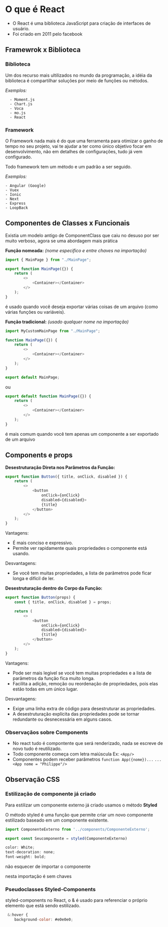 # O que é React

- O React é uma biblioteca JavaScript para criação de interfaces de usuário.
- Foi criado em 2011 pelo facebook

## Framewrok x Biblioteca

### Biblioteca

Um dos recurso mais ultilizados no mundo da programação, a idéia da biblioteca é compartilhar soluções por meio de funções ou métodos.

_Exemplos:_

      - Moment.js
      - Chart.js
      - Voca
      - mo.js
      - React

### Framework

O Framework nada mais é do que uma ferramenta para otimizar o ganho de tempo no seu projeto, vai te ajudar a ter como único objetivo focar em desenvolvimento, não em detalhes de configurações, tudo já vem configurado.

Todo framework tem um método e um padrão a ser seguido.

_Exemplos:_

    - Angular (Google)
    - Vuex
    - Ionic
    - Next
    - Express
    - LoopBack

## Componentes de Classes x Funcionais

Existia um modelo antigo de ComponentClass que caiu no desuso por ser muito verboso,
agora se uma abordagem mais prática

**Função nomeada:** _(nome especifico e entre chaves na importação)_

```javascript
import { MainPage } from "./MainPage";
```

```javascript
export function MainPage({}) {
	return (
		<>
			<Container></Container>
		</>
	);
}
```

é usado quando você deseja exportar várias coisas de um arquivo (como várias funções ou variáveis).

**Função tradicional:** _(usado qualquer nome na importação)_

```javascript
import MyCustomMainPage from "./MainPage";
```

```javascript
function MainPage({}) {
	return (
		<>
			<Container></Container>
		</>
	);
}

export default MainPage;
```

ou

```javascript
export default function MainPage({}) {
	return (
		<>
			<Container></Container>
		</>
	);
}
```

é mais comum quando você tem apenas um componente a ser exportado de um arquivo

## Components e props

**Desestruturação Direta nos Parâmetros da Função:**

```javascript
export function Button({ title, onClick, disabled }) {
	return (
		<>
			<button
				onClick={onClick}
				disabled={disabled}>
				{title}
			</button>
		</>
	);
}
```

Vantagens:

- É mais conciso e expressivo.
- Permite ver rapidamente quais propriedades o componente está usando.

Desvantagens:

- Se você tem muitas propriedades, a lista de parâmetros pode ficar longa e difícil de ler.

**Desestruturação dentro do Corpo da Função:**

```javascript
export function Button(props) {
	const { title, onClick, disabled } = props;

	return (
		<>
			<button
				onClick={onClick}
				disabled={disabled}>
				{title}
			</button>
		</>
	);
}
```

Vantagens:

- Pode ser mais legível se você tem muitas propriedades e a lista de parâmetros da função fica muito longa.
- Facilita a adição, remoção ou reordenação de propriedades, pois elas estão todas em um único lugar.

Desvantagens:

- Exige uma linha extra de código para desestruturar as propriedades.
- A desestruturação explícita das propriedades pode se tornar redundante ou desnecessária em alguns casos.

### Observaçãos sobre Components

- No react tudo é compontente que será renderizado, nada se escreve de novo tudo é reutilizado.
- Todo componente começa com letra maiúscula Ex: `<App/>`
- Componentes podem receber parâmetros `function App({nome})...` `...<App nome = "Philippe"/>`

## Observação CSS

### Estilização de componente já criado

Para estilizar um componente externo já criado usamos o método **Styled**

O método styled é uma função que permite criar um novo componente estilizado baseado em um componente existente.
```Javascript
import ComponenteExterno from '../components/ComponenteExterno';
```

```Javascript
export const Seucomponente = styled(ComponenteExterno)

color: White;
text-decoration: none;
font-weight: bold;
```

não esquecer de importar o componente


nesta importação é sem chaves

### Pseudoclasses Styled-Components

styled-components no React, o &amp; é usado para referenciar o próprio elemento que está sendo estilizado.

```Javascript
 &:hover {
    background-color: #e0e0e0;
```
